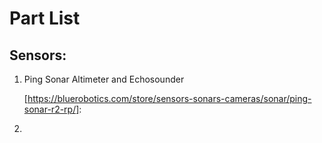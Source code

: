 # Part List

## Sensors:

1. Ping Sonar Altimeter and Echosounder 

   [https://bluerobotics.com/store/sensors-sonars-cameras/sonar/ping-sonar-r2-rp/]: 

2. 
